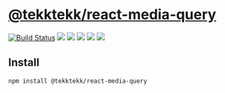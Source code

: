 # [@tekktekk/react-media-query](https://lioneltay.github.io/react-media-query)

[![Build Status](https://travis-ci.org/lioneltay/react-media-query.svg?branch=master)](https://travis-ci.org/lioneltay/react-media-query) [![](https://img.shields.io/github/license/lioneltay/react-media-query.svg)](https://github.com/lioneltay/react-media-query/blob/master/LICENSE) [![](https://img.shields.io/github/issues-raw/lioneltay/react-media-query.svg)](https://github.com/lioneltay/react-media-query/issues) [![](https://img.shields.io/github/last-commit/lioneltay/react-media-query.svg)](https://github.com/lioneltay/react-media-query/commits/master) [![](https://img.shields.io/npm/dt/@tekktekk/react-media-query.svg)](https://www.npmjs.com/package/@tekktekk/react-media-query) [![](https://img.shields.io/npm/dm/@tekktekk/react-media-query.svg)](https://www.npmjs.com/package/@tekktekk/react-media-query)

## Install

```
npm install @tekktekk/react-media-query
```

<!-- ## [Documentation](https://lioneltay.github.io/react-media-query)

- [API](https://lioneltay.github.io/react-media-query/#/api)
- [Guides](https://lioneltay.github.io/react-media-query/#/guides)
- [Examples](https://lioneltay.github.io/react-media-query/#/examples) -->
